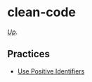 # clean-code

[_Up_](https://github.com/irnc/software-developer).

## Practices

* [Use Positive Identifiers](use-positive-identifiers.md)
